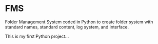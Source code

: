 # FMS
Folder Management System coded in Python to create folder system with standard names, standard content, log system, and interface.

This is my first Python project...
